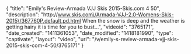 {
    "title": "Emily's Review-Armada VJJ Skis 2015-Skis.com 4 50",
    "description": "http:\/\/www.skis.com\/Armada-VJJ-2.0-Womens-Skis-2015\/367760P,default,pd.html When the snow is deep and the weather is getting hairy it is time for you to bust...",
    "videoid": "3765171",
    "date_created": "1411361053",
    "date_modified": "1418181990",
    "type": "captivate",
    "layout": "video",
    "url": "\/v\/emily-s-review-armada-vjj-skis-2015-skis-com-4-50\/3765171"
}